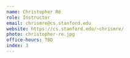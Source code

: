 ```yaml
---
name: Christopher Ré
role: Instructor
email: chrismre@cs.stanford.edu
website: https://cs.stanford.edu/~chrismre/
photo: christopher-re.jpg
office-hours: TBD
index: 3
---
```

